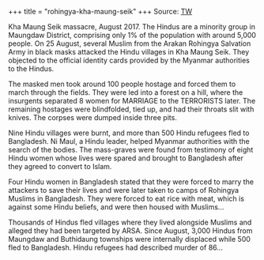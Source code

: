+++
title = "rohingya-kha-maung-seik"
+++
Source: [TW](https://threadreaderapp.com/convos/1646354897909198849)

Kha Maung Seik massacre, August 2017. The Hindus are a minority group in Maungdaw District, comprising only 1% of the population with around 5,000 people. On 25 August, several Muslim from the Arakan Rohingya Salvation Army in black masks attacked the Hindu villages in Kha Maung Seik. They objected to the official identity cards provided by the Myanmar authorities to the Hindus.

The masked men took around 100 people hostage and forced them to march through the fields. They were led into a forest on a hill, where the insurgents separated 8 women for MARRIAGE to the TERRORISTS later. The remaining hostages were blindfolded, tied up, and had their throats slit with knives. The corpses were dumped inside three pits.

Nine Hindu villages were burnt, and more than 500 Hindu refugees fled to Bangladesh. Ni Maul, a Hindu leader, helped Myanmar authorities with the search of the bodies. The mass-graves were found from testimony of eight Hindu women whose lives were spared and brought to Bangladesh after they agreed to convert to Islam.

Four Hindu women in Bangladesh stated that they were forced to marry the attackers to save their lives and were later taken to camps of Rohingya Muslims in Bangladesh. They were forced to eat rice with meat, which is against some Hindu beliefs, and were then housed with Muslims… 

Thousands of Hindus fled villages where they lived alongside Muslims and alleged they had been targeted by ARSA. Since August, 3,000 Hindus from Maungdaw and Buthidaung townships were internally displaced while 500 fled to Bangladesh. Hindu refugees had described murder of 86…

